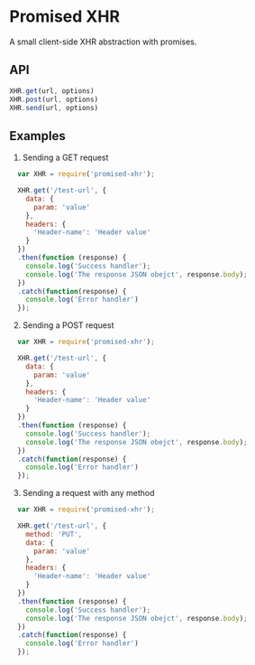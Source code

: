 # Promised XHR

A small client-side XHR abstraction with promises.

## API
```javascript
XHR.get(url, options)
XHR.post(url, options)
XHR.send(url, options)
```

## Examples

1. Sending a GET request
```javascript
  var XHR = require('promised-xhr');

  XHR.get('/test-url', {
    data: {
      param: 'value'
    },
    headers: {
      'Header-name': 'Header value'
    }
  })
  .then(function (response) {
    console.log('Success handler');
    console.log('The response JSON obejct', response.body);
  })
  .catch(function(response) {
    console.log('Error handler')
  });
```

2. Sending a POST request
```javascript
  var XHR = require('promised-xhr');

  XHR.get('/test-url', {
    data: {
      param: 'value'
    },
    headers: {
      'Header-name': 'Header value'
    }
  })
  .then(function (response) {
    console.log('Success handler');
    console.log('The response JSON obejct', response.body);
  })
  .catch(function(response) {
    console.log('Error handler')
  });
```

3. Sending a request with any method
```javascript
  var XHR = require('promised-xhr');

  XHR.get('/test-url', {
    method: 'PUT',
    data: {
      param: 'value'
    },
    headers: {
      'Header-name': 'Header value'
    }
  })
  .then(function (response) {
    console.log('Success handler');
    console.log('The response JSON obejct', response.body);
  })
  .catch(function(response) {
    console.log('Error handler')
  });
```
